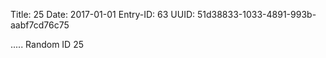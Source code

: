 Title: 25
Date: 2017-01-01
Entry-ID: 63
UUID: 51d38833-1033-4891-993b-aabf7cd76c75

.....
Random ID 25
